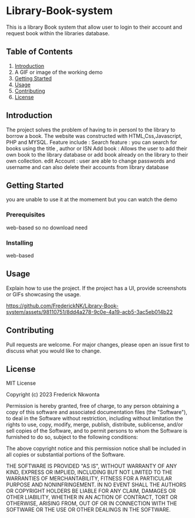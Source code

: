 # Library-Book-system
This is a library Book system that allow user to login to their account and request book within the libraries database.

## Table of Contents
1. [Introduction](#introduction)
2. A GIF or image of the working demo
3. [Getting Started](#getting-started)
3. [Usage](#usage)
4. [Contributing](#contributing)
5. [License](#license)
## Introduction

The project solves the problem of having to in personl to the library to borrow a book. The website was constructed with HTML,Css,Javascript, PHP and MYSQL.
Feature include : 
Search feature : you can search for books using the title , author or ISN
Add book : Allows the user to add their own book to the library database or add book already on the library to their own collection.
edit Account : user are able to change passwords and username and can also delete their accounts from library database 

## Getting Started

you are unable to use it at the momement but you can watch the demo

### Prerequisites

web-based so no download need 

### Installing

web-based 

## Usage

Explain how to use the project. If the project has a UI, provide screenshots or
GIFs showcasing the usage.



https://github.com/FrederickNK/Library-Book-system/assets/98110751/8dd4a278-9c0e-4a19-acb5-3ac5eb014b22


## Contributing

Pull requests are welcome. For major changes, please open an issue first to
discuss what you would like to change.

## License
MIT License

Copyright (c) 2023 Frederick Nkwonta

Permission is hereby granted, free of charge, to any person obtaining a copy
of this software and associated documentation files (the "Software"), to deal
in the Software without restriction, including without limitation the rights
to use, copy, modify, merge, publish, distribute, sublicense, and/or sell
copies of the Software, and to permit persons to whom the Software is
furnished to do so, subject to the following conditions:

The above copyright notice and this permission notice shall be included in all
copies or substantial portions of the Software.

THE SOFTWARE IS PROVIDED "AS IS", WITHOUT WARRANTY OF ANY KIND, EXPRESS OR
IMPLIED, INCLUDING BUT NOT LIMITED TO THE WARRANTIES OF MERCHANTABILITY,
FITNESS FOR A PARTICULAR PURPOSE AND NONINFRINGEMENT. IN NO EVENT SHALL THE
AUTHORS OR COPYRIGHT HOLDERS BE LIABLE FOR ANY CLAIM, DAMAGES OR OTHER
LIABILITY, WHETHER IN AN ACTION OF CONTRACT, TORT OR OTHERWISE, ARISING FROM,
OUT OF OR IN CONNECTION WITH THE SOFTWARE OR THE USE OR OTHER DEALINGS IN THE
SOFTWARE.
